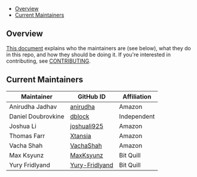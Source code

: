 - [Overview](#overview)
- [Current Maintainers](#current-maintainers)
## Overview

[This document](https://github.com/opensearch-project/.github/blob/main/MAINTAINERS.md#maintainer-responsibilities) explains who the maintainers are (see below), what they do in this repo, and how they should be doing it. If you're interested in contributing, see [CONTRIBUTING](CONTRIBUTING.md).

## Current Maintainers

| Maintainer         | GitHub ID                                           | Affiliation |
| ------------------ | --------------------------------------------------- | ----------- |
| Anirudha Jadhav    | [anirudha](https://github.com/anirudha)             | Amazon      |
| Daniel Doubrovkine | [dblock](https://github.com/dblock)                 | Independent |
| Joshua Li          | [joshuali925](https://github.com/joshuali925)       | Amazon      |
| Thomas Farr        | [Xtansia](https://github.com/Xtansia)               | Amazon      |
| Vacha Shah         | [VachaShah](https://github.com/VachaShah)           | Amazon      |
| Max Ksyunz         | [MaxKsyunz](https://github.com/MaxKsyunz)           | Bit Quill   |
| Yury Fridlyand     | [Yury-Fridlyand](https://github.com/Yury-Fridlyand) | Bit Quill   |
